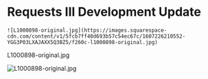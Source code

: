 # Requests III Development Update

    ![L1000898-original.jpg](https://images.squarespace-cdn.com/content/v1/5fcb7ff40d693b57c54ec67c/1607226210552-YGG3P03LXAJAXX5Q3BZ5/f260c-l1000898-original.jpg)  

  L1000898\-original.jpg

  

   ![L1000898-original.jpg]()

